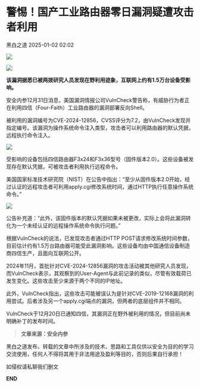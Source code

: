 #  警惕！国产工业路由器零日漏洞疑遭攻击者利用   
 黑白之道   2025-01-02 02:02  
  
![](https://mmbiz.qpic.cn/mmbiz_gif/3xxicXNlTXLicwgPqvK8QgwnCr09iaSllrsXJLMkThiaHibEntZKkJiaicEd4ibWQxyn3gtAWbyGqtHVb0qqsHFC9jW3oQ/640?wx_fmt=gif "")  
  
  
![](https://mmbiz.qpic.cn/sz_mmbiz_jpg/FzZb53e8g7vQ0NWEgFIdmPL2ygumbOpeSey4FcF7K0gIRuLiba7HddMaJRK5jXmRoWJLc5hoHd4AaXdVSE87hkg/640?wx_fmt=jpeg&wxfrom=13 "")  
  
**该漏洞据悉已被两拨研究人员发现在野利用迹象，互联网上约有1.5万台设备受影响。**  
  
安全内参12月31日消息，美国漏洞情报公司VulnCheck警告称，有威胁行为者正在利用四信（Four-Faith）工业路由器的漏洞部署反向Shell。  
  
被利用的漏洞编号为CVE-2024-12856，CVSS评分为7.2，由VulnCheck发现并指定编号。该漏洞为操作系统命令注入类型，攻击者可以利用路由器的默认凭据，远程执行命令注入。  
  
![](https://mmbiz.qpic.cn/sz_mmbiz_png/FzZb53e8g7tK1txjTibvJm2kDODtV6MP6LD1P1b9RfXIeYKhjvy4oI7SVqOaqia1pne62BjxKUntficATUGDHRFkg/640?wx_fmt=other&from=appmsg&tp=webp&wxfrom=5&wx_lazy=1&wx_co=1 "")  
  
受影响的设备包括四信路由器F3x24和F3x36型号（固件版本2.0）。这些设备被发现存在默认凭据，可被攻击者利用执行远程命令。  
  
美国国家标准技术研究院（NIST）在公告中指出：“至少从固件版本2.0开始，经过认证的远程攻击者可利用apply.cgi修改系统时间，通过HTTP执行任意操作系统命令。”  
  
![](https://mmbiz.qpic.cn/sz_mmbiz_png/FzZb53e8g7tK1txjTibvJm2kDODtV6MP6j1IAECJrJjOTvDuq0Fp0LIh4xOnLg4mo1qF0zHkFiagX30yiasdeicSiaA/640?wx_fmt=other&from=appmsg&tp=webp&wxfrom=5&wx_lazy=1&wx_co=1 "")  
  
公告补充道：“此外，该固件版本的默认凭据如果未被更改，实际上会将此漏洞转化为一个未经认证的远程操作系统命令执行问题。”  
  
根据VulnCheck的说法，已发现攻击者通过HTTP POST请求修改系统时间参数，目前估计约有1.5万台路由器可能受此漏洞影响。这些设备均由中国通信设备制造商四信生产，且面向互联网公开。  
  
2024年11月，首批针对CVE-2024-12856漏洞的攻击活动被其他研究人员发现，而VulnCheck表示，其观察到的User-Agent与此前记录的类似，尽管有效载荷已发生变化。这些攻击至少来源于两个不同的IP地址。  
  
此外，VulnCheck指出，这些攻击可能被误认为是针对CVE-2019-12168漏洞的利用尝试。后者涉及另一个apply.cgi端点的漏洞，但两者的底层组件并不相同。  
  
VulnCheck于12月20日已通知四信，其漏洞正在野外被利用的情况，但目前尚未明确补丁的发布时间。  
  
  
> **文章来源：安全内参**  
  
  
  
黑白之道发布、转载的文章中所涉及的技术、思路和工具仅供以安全为目的的学习交流使用，任何人不得将其用于非法用途及盈利等目的，否则后果自行承担！  
  
如侵权请私聊我们删文  
  
  
**END**  
  
  
